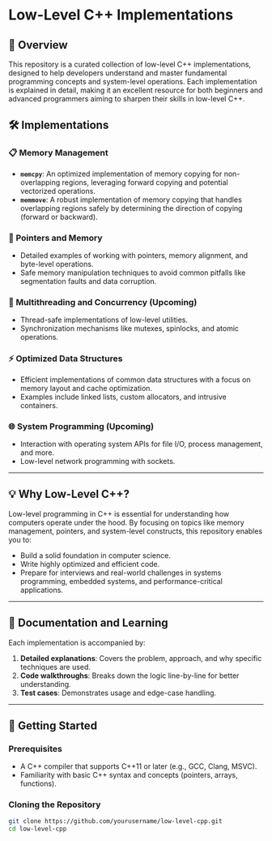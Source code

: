 # Low-Level C++ Implementations

## 🚀 Overview

This repository is a curated collection of low-level C++ implementations, designed to help developers understand and master fundamental programming concepts and system-level operations. Each implementation is explained in detail, making it an excellent resource for both beginners and advanced programmers aiming to sharpen their skills in low-level C++.

## 🛠️ Implementations

### 📋 Memory Management
- **`memcpy`**: An optimized implementation of memory copying for non-overlapping regions, leveraging forward copying and potential vectorized operations.
- **`memmove`**: A robust implementation of memory copying that handles overlapping regions safely by determining the direction of copying (forward or backward).

### 🔗 Pointers and Memory
- Detailed examples of working with pointers, memory alignment, and byte-level operations.
- Safe memory manipulation techniques to avoid common pitfalls like segmentation faults and data corruption.

### 🧵 Multithreading and Concurrency (Upcoming)
- Thread-safe implementations of low-level utilities.
- Synchronization mechanisms like mutexes, spinlocks, and atomic operations.

### ⚡ Optimized Data Structures
- Efficient implementations of common data structures with a focus on memory layout and cache optimization.
- Examples include linked lists, custom allocators, and intrusive containers.

### 🌐 System Programming (Upcoming)
- Interaction with operating system APIs for file I/O, process management, and more.
- Low-level network programming with sockets.

---

## 💡 Why Low-Level C++?

Low-level programming in C++ is essential for understanding how computers operate under the hood. By focusing on topics like memory management, pointers, and system-level constructs, this repository enables you to:
- Build a solid foundation in computer science.
- Write highly optimized and efficient code.
- Prepare for interviews and real-world challenges in systems programming, embedded systems, and performance-critical applications.

---

## 📘 Documentation and Learning

Each implementation is accompanied by:
1. **Detailed explanations**: Covers the problem, approach, and why specific techniques are used.
2. **Code walkthroughs**: Breaks down the logic line-by-line for better understanding.
3. **Test cases**: Demonstrates usage and edge-case handling.

---

## 🚀 Getting Started

### Prerequisites
- A C++ compiler that supports C++11 or later (e.g., GCC, Clang, MSVC).
- Familiarity with basic C++ syntax and concepts (pointers, arrays, functions).

### Cloning the Repository
```bash
git clone https://github.com/yourusername/low-level-cpp.git
cd low-level-cpp
